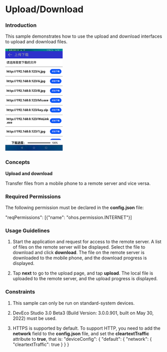# Upload/Download

### Introduction

This sample demonstrates how to use the upload and download interfaces to upload and download files.

![](screenshots/devices/index.png)

### Concepts

**Upload and download**

  Transfer files from a mobile phone to a remote server and vice versa.

### Required Permissions

The following permission must be declared in the **config.json** file:

"reqPermissions": [{"name": "ohos.permission.INTERNET"}]

### Usage Guidelines

1. Start the application and request for access to the remote server. A list of files on the remote server will be displayed. Select the file to download and click **download**. The file on the remote server is downloaded to the mobile phone, and the download progress is displayed.

2. Tap **next** to go to the upload page, and tap **upload**. The local file is uploaded to the remote server, and the upload progress is displayed.

### Constraints

1. This sample can only be run on standard-system devices.

2. DevEco Studio 3.0 Beta3 (Build Version: 3.0.0.901, built on May 30, 2022) must be used.

3. HTTPS is supported by default. To support HTTP, you need to add the **network** field to the **config.json** file, and set the **cleartextTraffic** attribute to **true**, that is:
"deviceConfig": {
    "default": {
        "network": {
            "cleartextTraffic": true
        }
    }
}
